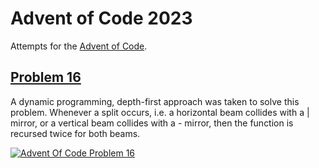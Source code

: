 # Advent of Code 2023

Attempts for the [Advent of Code](https://adventofcode.com/).

## [Problem 16](https://adventofcode.com/2023/day/16)

A dynamic programming, depth-first approach was taken to solve this problem. Whenever a split occurs, i.e. a horizontal beam collides with a | mirror, or a vertical beam collides with a - mirror, then the function is recursed twice for both beams. 

[![Advent Of Code Problem 16](https://img.youtube.com/vi/r74SKH55auo/0.jpg)](https://www.youtube.com/watch?v=r74SKH55auo)